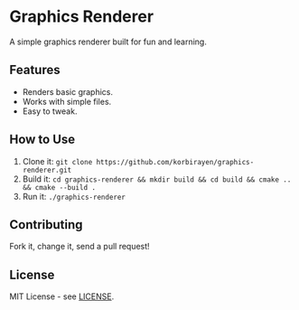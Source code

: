 # Graphics Renderer

A simple graphics renderer built for fun and learning.

## Features
- Renders basic graphics.
- Works with simple files.
- Easy to tweak.

## How to Use
1. Clone it: `git clone https://github.com/korbirayen/graphics-renderer.git`
2. Build it: `cd graphics-renderer && mkdir build && cd build && cmake .. && cmake --build .`
3. Run it: `./graphics-renderer`

## Contributing
Fork it, change it, send a pull request!

## License
MIT License - see [LICENSE](LICENSE).
